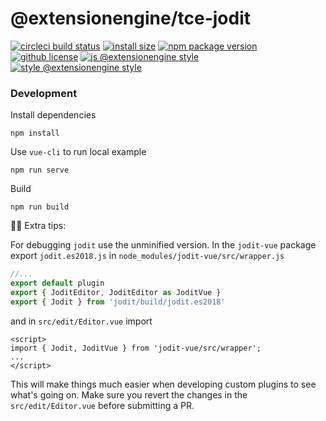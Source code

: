 # @extensionengine/tce-jodit

[![circleci build status](https://badgen.net/circleci/github/ExtensionEngine/tce-jodit/master?icon)](https://circleci.com/gh/ExtensionEngine/tce-jodit)
[![install size](https://badgen.net/packagephobia/install/@extensionengine/tce-jodit)](https://packagephobia.now.sh/result?p=@extensionengine/tce-jodit)
[![npm package version](https://badgen.net/npm/v/@extensionengine/tce-jodit)](https://npm.im/@extensionengine/tce-jodit)
[![github license](https://badgen.net/github/license/ExtensionEngine/tce-jodit)](https://github.com/ExtensionEngine/tce-jodit/blob/master/LICENSE)
[![js @extensionengine style](https://badgen.net/badge/code%20style/@extensionengine/black)](https://github.com/ExtensionEngine/eslint-config)
[![style @extensionengine style](https://badgen.net/badge/stylelint/@extensionengine/black)](https://github.com/ExtensionEngine/stylelint-config)

### Development 

Install dependencies
```
npm install
```
Use `vue-cli` to run local example
```
npm run serve
```
Build
```
npm run build
```

💁‍♂️  Extra tips: 

For debugging `jodit` use the unminified version. In the `jodit-vue` package export `jodit.es2018.js` in `node_modules/jodit-vue/src/wrapper.js`
```js
//...
export default plugin
export { JoditEditor, JoditEditor as JoditVue }
export { Jodit } from 'jodit/build/jodit.es2018'
```
and in `src/edit/Editor.vue` import 
```vue
<script>
import { Jodit, JoditVue } from 'jodit-vue/src/wrapper';
...
</script>
```
This will make things much easier when developing custom plugins to see what's going on. 
Make sure you revert the changes in the `src/edit/Editor.vue` before submitting a PR.
